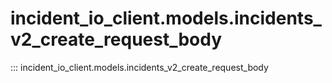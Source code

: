 # incident_io_client.models.incidents_v2_create_request_body

::: incident_io_client.models.incidents_v2_create_request_body